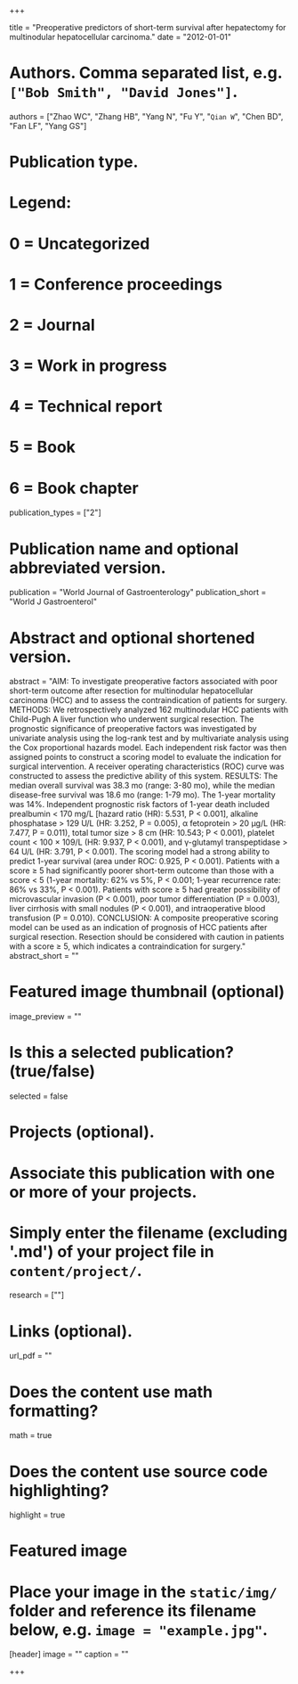 +++


title = "Preoperative predictors of short-term survival after hepatectomy for multinodular hepatocellular carcinoma."
date = "2012-01-01"

# Authors. Comma separated list, e.g. `["Bob Smith", "David Jones"]`.
authors = ["Zhao WC", "Zhang HB", "Yang N", "Fu Y", "`Qian W`", "Chen BD", "Fan LF", "Yang GS"]

# Publication type.
# Legend:
# 0 = Uncategorized
# 1 = Conference proceedings
# 2 = Journal
# 3 = Work in progress
# 4 = Technical report
# 5 = Book
# 6 = Book chapter
publication_types = ["2"]

# Publication name and optional abbreviated version.
publication = "World Journal of Gastroenterology"
publication_short = "World J Gastroenterol"

# Abstract and optional shortened version.
abstract = "AIM: To investigate preoperative factors associated with poor short-term outcome after resection for multinodular hepatocellular carcinoma (HCC) and to assess the contraindication of patients for surgery. METHODS: We retrospectively analyzed 162 multinodular HCC patients with Child-Pugh A liver function who underwent surgical resection. The prognostic significance of preoperative factors was investigated by univariate analysis using the log-rank test and by multivariate analysis using the Cox proportional hazards model. Each independent risk factor was then assigned points to construct a scoring model to evaluate the indication for surgical intervention. A receiver operating characteristics (ROC) curve was constructed to assess the predictive ability of this system. RESULTS: The median overall survival was 38.3 mo (range: 3-80 mo), while the median disease-free survival was 18.6 mo (range: 1-79 mo). The 1-year mortality was 14%. Independent prognostic risk factors of 1-year death included prealbumin < 170 mg/L [hazard ratio (HR): 5.531, P < 0.001], alkaline phosphatase > 129 U/L (HR: 3.252, P = 0.005), α fetoprotein > 20 μg/L (HR: 7.477, P = 0.011), total tumor size > 8 cm (HR: 10.543; P < 0.001), platelet count < 100 × 109/L (HR: 9.937, P < 0.001), and γ-glutamyl transpeptidase > 64 U/L (HR: 3.791, P < 0.001). The scoring model had a strong ability to predict 1-year survival (area under ROC: 0.925, P < 0.001). Patients with a score ≥ 5 had significantly poorer short-term outcome than those with a score < 5 (1-year mortality: 62% vs 5%, P < 0.001; 1-year recurrence rate: 86% vs 33%, P < 0.001). Patients with score ≥ 5 had greater possibility of microvascular invasion (P < 0.001), poor tumor differentiation (P = 0.003), liver cirrhosis with small nodules (P < 0.001), and intraoperative blood transfusion (P = 0.010). CONCLUSION: A composite preoperative scoring model can be used as an indication of prognosis of HCC patients after surgical resection. Resection should be considered with caution in patients with a score ≥ 5, which indicates a contraindication for surgery."
abstract_short = ""

# Featured image thumbnail (optional)
image_preview = ""

# Is this a selected publication? (true/false)
selected = false

# Projects (optional).
#   Associate this publication with one or more of your projects.
#   Simply enter the filename (excluding '.md') of your project file in `content/project/`.
research = [""]

# Links (optional).
url_pdf = ""


# Does the content use math formatting?
math = true

# Does the content use source code highlighting?
highlight = true

# Featured image
# Place your image in the `static/img/` folder and reference its filename below, e.g. `image = "example.jpg"`.
[header]
image = ""
caption = ""

+++

